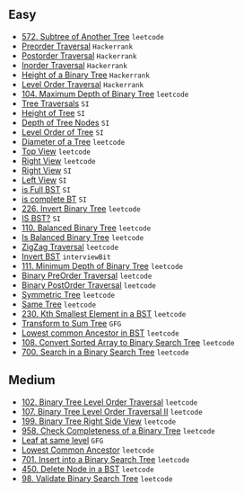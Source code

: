 ## Easy
- [572. Subtree of Another Tree](https://leetcode.com/problems/subtree-of-another-tree/) `leetcode`
- [Preorder Traversal](https://www.hackerrank.com/challenges/tree-preorder-traversal/problem?isFullScreen=true) `Hackerrank`
- [Postorder Traversal](https://www.hackerrank.com/challenges/tree-postorder-traversal/problem?isFullScreen=true) `Hackerrank`
- [Inorder Traversal](https://www.hackerrank.com/challenges/tree-inorder-traversal/problem?isFullScreen=true) `Hackerrank`
- [Height of a Binary Tree](https://www.hackerrank.com/challenges/tree-height-of-a-binary-tree/problem?isFullScreen=true) `Hackerrank`
- [Level Order Traversal](https://www.hackerrank.com/challenges/tree-level-order-traversal/problem?isFullScreen=true) `Hackerrank`
- [104. Maximum Depth of Binary Tree](https://leetcode.com/problems/maximum-depth-of-binary-tree/) `leetcode`
- [Tree Traversals](https://www.hackerrank.com/contests/smart-interviews/challenges/si-tree-traversals) `SI`
- [Height of Tree](https://www.hackerrank.com/contests/smart-interviews/challenges/si-height-of-tree) `SI`
- [Depth of Tree Nodes](https://www.hackerrank.com/contests/smart-interviews/challenges/si-depth-of-tree-nodes) `SI`
- [Level Order of Tree](https://www.hackerrank.com/contests/smart-interviews/challenges/si-level-order-of-tree) `SI`
- [Diameter of a Tree](https://leetcode.com/problems/diameter-of-binary-tree/description/) `leetcode`
- [Top View](https://www.hackerrank.com/challenges/tree-top-view/problem?isFullScreen=true) `leetcode`
- [Right View](https://leetcode.com/problems/binary-tree-right-side-view/description/) `leetcode`
- [Right View](https://www.hackerrank.com/contests/smart-interviews/challenges/si-right-view-of-tree/) `SI`
- [Left View](https://www.hackerrank.com/contests/smart-interviews/challenges/si-left-view-of-tree/) `SI`
- [is Full BST](https://www.hackerrank.com/contests/smart-interviews/challenges/si-is-full-binary-tree) `SI`
- [is complete BT](https://www.hackerrank.com/contests/smart-interviews/challenges/si-is-complete-binary-tree) `SI`
- [226. Invert Binary Tree](https://leetcode.com/problems/invert-binary-tree/) `leetcode`
- [IS BST?](https://www.hackerrank.com/contests/smart-interviews/challenges/si-is-bst/) `SI`
- [110. Balanced Binary Tree](https://leetcode.com/problems/balanced-binary-tree/description/) `leetcode`
- [Is Balanced Binary Tree](https://www.hackerrank.com/contests/smart-interviews/challenges/si-is-balanced-tree/) `leetcode`
- [ZigZag Traversal](https://leetcode.com/problems/binary-tree-zigzag-level-order-traversal/) `leetcode`
- [Invert BST](https://www.interviewbit.com/problems/invert-the-binary-tree/) `interviewBit`
- [111. Minimum Depth of Binary Tree](https://leetcode.com/problems/minimum-depth-of-binary-tree/) `leetcode`
- [Binary PreOrder Traversal](https://leetcode.com/problems/binary-tree-preorder-traversal/) `leetcode`
- [Binary PostOrder Traversal](https://leetcode.com/problems/binary-tree-postorder-traversal/) `leetcode`
- [Symmetric Tree](https://leetcode.com/problems/symmetric-tree/) `leetcode`
- [Same Tree](https://leetcode.com/problems/same-tree/) `leetcode`
- [230. Kth Smallest Element in a BST](https://leetcode.com/problems/kth-smallest-element-in-a-bst/) `leetcode`
- [Transform to Sum Tree](https://practice.geeksforgeeks.org/problems/transform-to-sum-tree/) `GFG`
- [Lowest common Ancestor in BST](https://leetcode.com/problems/lowest-common-ancestor-of-a-binary-search-tree/) `leetcode`
- [108. Convert Sorted Array to Binary Search Tree](https://leetcode.com/problems/convert-sorted-array-to-binary-search-tree/description) `leetcode`
- [700. Search in a Binary Search Tree](https://leetcode.com/problems/search-in-a-binary-search-tree/) `leetcode`


## Medium
- [102. Binary Tree Level Order Traversal](https://leetcode.com/problems/binary-tree-level-order-traversal/submissions/907868572/) `leetcode`
- [107. Binary Tree Level Order Traversal II](https://leetcode.com/problems/binary-tree-level-order-traversal-ii/description/) `leetcode`
- [199. Binary Tree Right Side View](https://leetcode.com/problems/binary-tree-right-side-view/description/) `leetcode`
- [958. Check Completeness of a Binary Tree](https://leetcode.com/problems/check-completeness-of-a-binary-tree/) `leetcode`
- [Leaf at same level](https://practice.geeksforgeeks.org/problems/leaf-at-same-level/1) `GFG`
- [Lowest Common Ancestor](https://leetcode.com/problems/lowest-common-ancestor-of-a-binary-tree/) `leetcode`
- [701. Insert into a Binary Search Tree](https://leetcode.com/problems/insert-into-a-binary-search-tree/description/) `leetcode`
- [450. Delete Node in a BST](https://leetcode.com/problems/delete-node-in-a-bst/description/) `leetcode`
- [98. Validate Binary Search Tree](https://leetcode.com/problems/validate-binary-search-tree/) `leetcode`

